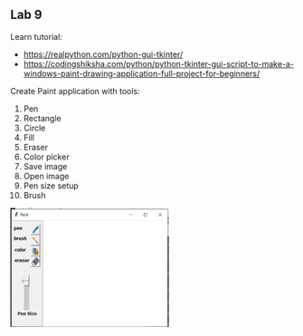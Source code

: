 ## Lab 9

Learn tutorial:
* https://realpython.com/python-gui-tkinter/
* https://codingshiksha.com/python/python-tkinter-gui-script-to-make-a-windows-paint-drawing-application-full-project-for-beginners/

Create Paint application with tools:
1. Pen
2. Rectangle
3. Circle
4. Fill
5. Eraser
6. Color picker
7. Save image
8. Open image
9. Pen size setup
10. Brush

<img src="images/paint.jpeg" alt="paint" style="width:280px;height:210px;" />


